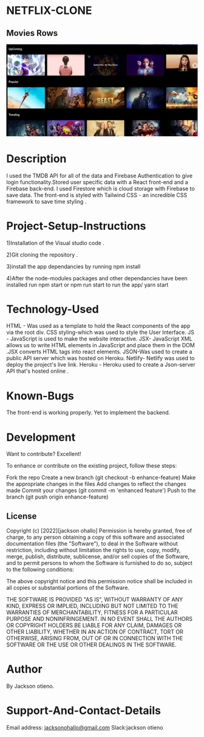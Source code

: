 
# NETFLIX-CLONE

<!-- ## Top Page Screenshot

![image](./src/Assets/a.png) -->



## Movies Rows
![image](./src/Assets/b.png)


# Description

I used the TMDB API for all of the data and  Firebase Authentication to give login functionality.Stored user specific data with a React front-end and a Firebase back-end. I used Firestore which is cloud storage with Firebase to save data. The front-end is styled with Tailwind CSS - an incredible CSS framework to save time styling .



# Project-Setup-Instructions

1)Installation of the Visual studio code .

2)Git cloning the repository . 


3)install the app dependancies by running npm install

4)After the node-modules packages and other dependancies have been installed run npm start or npm run start to run the app/ yarn start


# Technology-Used
HTML - Was used as a template to hold the React components of the app via the root div. CSS styling-which was used to style the User Interface. JS - JavaScript is used to make the website interactive. JSX- JavaScript XML allows us to write HTML elements in JavaScript and place them in the DOM .JSX converts HTML tags into react elements. JSON-Was used to create a public API server which was hosted on Heroku. Netlify- Netlify was used to deploy the project's live link. Heroku - Heroku used to create a Json-server API that's hosted online .

# Known-Bugs

The front-end is working properly.
Yet to implement the backend.

# Development

Want to contribute? Excellent!

To enhance or contribute on the existing project, follow these steps:

Fork the repo
Create a new branch (git checkout -b enhance-feature)
Make the appropriate changes in the files
Add changes to reflect the changes made
Commit your changes (git commit -m 'enhanced feature')
Push to the branch (git push origin enhance-feature)

## License
Copyright (c) [2022][jackson ohallo] Permission is hereby granted, free of charge, to any person obtaining a copy of this software and associated documentation files (the "Software"), to deal in the Software without restriction, including without limitation the rights to use, copy, modify, merge, publish, distribute, sublicense, and/or sell copies of the Software, and to permit persons to whom the Software is furnished to do so, subject to the following conditions:

The above copyright notice and this permission notice shall be included in all copies or substantial portions of the Software.

THE SOFTWARE IS PROVIDED "AS IS", WITHOUT WARRANTY OF ANY KIND, EXPRESS OR IMPLIED, INCLUDING BUT NOT LIMITED TO THE WARRANTIES OF MERCHANTABILITY, FITNESS FOR A PARTICULAR PURPOSE AND NONINFRINGEMENT. IN NO EVENT SHALL THE AUTHORS OR COPYRIGHT HOLDERS BE LIABLE FOR ANY CLAIM, DAMAGES OR OTHER LIABILITY, WHETHER IN AN ACTION OF CONTRACT, TORT OR OTHERWISE, ARISING FROM, OUT OF OR IN CONNECTION WITH THE SOFTWARE OR THE USE OR OTHER DEALINGS IN THE SOFTWARE.

# Author

By Jackson otieno.

# Support-And-Contact-Details

Email address: jacksonohallo@gmail.com
Slack:jackson otieno